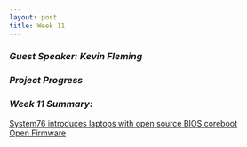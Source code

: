 ```yaml
---
layout: post
title: Week 11
---
```

### **_Guest Speaker: Kevin Fleming_**  
### **_Project Progress_**  
### **_Week 11 Summary:_**  
[System76 introduces laptops with open source BIOS coreboot](https://opensource.com/article/19/11/coreboot-system76-laptops?utm_campaign=intrel)  
[Open Firmware](https://cacm.acm.org/magazines/2019/10/239673-open-source-firmware/fulltext)  
<!--
Write about the visit by Kevin Fleming. What did you learn? Contrast what he had to say about Bloomberg LP's involvement with what Bill Reyner described about FactSet's involvement.
Continue to chronicle your progress on the issue(s) you ar eworking on.
-->
